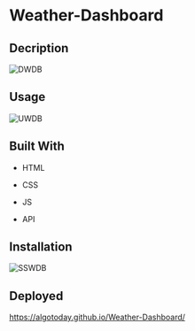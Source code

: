 # Weather-Dashboard


## Decription
![DWDB](https://user-images.githubusercontent.com/100335717/184803411-7402f11f-0718-4e6c-bd82-5324befafc9e.png)


## Usage
![UWDB](https://user-images.githubusercontent.com/100335717/184803442-ada9c536-a3d5-481e-994e-68c0706eb47c.png)


## Built With
- HTML

- CSS

- JS

- API 

## Installation
![SSWDB](https://user-images.githubusercontent.com/100335717/184803463-03a42f08-3b76-4f77-abc0-466f6d81a3d3.png)


## Deployed
https://algotoday.github.io/Weather-Dashboard/




